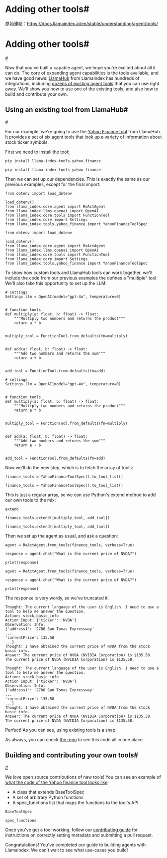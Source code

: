 # Adding other tools#

原始連結：https://docs.llamaindex.ai/en/stable/understanding/agent/tools/

# Adding other tools#

[#](https://docs.llamaindex.ai/en/stable/understanding/agent/tools/#adding-other-tools)

Now that you've built a capable agent, we hope you're excited about all it can do. The core of expanding agent capabilities is the tools available, and we have good news: [LlamaHub](https://llamahub.ai) from LlamaIndex has hundreds of integrations, including [dozens of existing agent tools](https://llamahub.ai/?tab=tools) that you can use right away. We'll show you how to use one of the existing tools, and also how to build and contribute your own.

## Using an existing tool from LlamaHub#

[#](https://docs.llamaindex.ai/en/stable/understanding/agent/tools/#using-an-existing-tool-from-llamahub)

For our example, we're going to use the [Yahoo Finance tool](https://llamahub.ai/l/tools/llama-index-tools-yahoo-finance?from=tools) from LlamaHub. It provides a set of six agent tools that look up a variety of information about stock ticker symbols.

First we need to install the tool:

```
pip install llama-index-tools-yahoo-finance
```

```
pip install llama-index-tools-yahoo-finance
```

Then we can set up our dependencies. This is exactly the same as our previous examples, except for the final import:

```
from dotenv import load_dotenv

load_dotenv()
from llama_index.core.agent import ReActAgent
from llama_index.llms.openai import OpenAI
from llama_index.core.tools import FunctionTool
from llama_index.core import Settings
from llama_index.tools.yahoo_finance import YahooFinanceToolSpec
```

```
from dotenv import load_dotenv

load_dotenv()
from llama_index.core.agent import ReActAgent
from llama_index.llms.openai import OpenAI
from llama_index.core.tools import FunctionTool
from llama_index.core import Settings
from llama_index.tools.yahoo_finance import YahooFinanceToolSpec
```

To show how custom tools and LlamaHub tools can work together, we'll include the code from our previous examples the defines a "multiple" tool. We'll also take this opportunity to set up the LLM:

```
# settings
Settings.llm = OpenAI(model="gpt-4o", temperature=0)


# function tools
def multiply(a: float, b: float) -> float:
    """Multiply two numbers and returns the product"""
    return a * b


multiply_tool = FunctionTool.from_defaults(fn=multiply)


def add(a: float, b: float) -> float:
    """Add two numbers and returns the sum"""
    return a + b


add_tool = FunctionTool.from_defaults(fn=add)
```

```
# settings
Settings.llm = OpenAI(model="gpt-4o", temperature=0)


# function tools
def multiply(a: float, b: float) -> float:
    """Multiply two numbers and returns the product"""
    return a * b


multiply_tool = FunctionTool.from_defaults(fn=multiply)


def add(a: float, b: float) -> float:
    """Add two numbers and returns the sum"""
    return a + b


add_tool = FunctionTool.from_defaults(fn=add)
```

Now we'll do the new step, which is to fetch the array of tools:

```
finance_tools = YahooFinanceToolSpec().to_tool_list()
```

```
finance_tools = YahooFinanceToolSpec().to_tool_list()
```

This is just a regular array, so we can use Python's extend method to add our own tools to the mix:

```
extend
```

```
finance_tools.extend([multiply_tool, add_tool])
```

```
finance_tools.extend([multiply_tool, add_tool])
```

Then we set up the agent as usual, and ask a question:

```
agent = ReActAgent.from_tools(finance_tools, verbose=True)

response = agent.chat("What is the current price of NVDA?")

print(response)
```

```
agent = ReActAgent.from_tools(finance_tools, verbose=True)

response = agent.chat("What is the current price of NVDA?")

print(response)
```

The response is very wordy, so we've truncated it:

```
Thought: The current language of the user is English. I need to use a tool to help me answer the question.
Action: stock_basic_info
Action Input: {'ticker': 'NVDA'}
Observation: Info:
{'address1': '2788 San Tomas Expressway'
...
'currentPrice': 135.58
...}
Thought: I have obtained the current price of NVDA from the stock basic info.
Answer: The current price of NVDA (NVIDIA Corporation) is $135.58.
The current price of NVDA (NVIDIA Corporation) is $135.58.
```

```
Thought: The current language of the user is English. I need to use a tool to help me answer the question.
Action: stock_basic_info
Action Input: {'ticker': 'NVDA'}
Observation: Info:
{'address1': '2788 San Tomas Expressway'
...
'currentPrice': 135.58
...}
Thought: I have obtained the current price of NVDA from the stock basic info.
Answer: The current price of NVDA (NVIDIA Corporation) is $135.58.
The current price of NVDA (NVIDIA Corporation) is $135.58.
```

Perfect! As you can see, using existing tools is a snap.

As always, you can check [the repo](https://github.com/run-llama/python-agents-tutorial/blob/main/6_tools.py) to see this code all in one place.

## Building and contributing your own tools#

[#](https://docs.llamaindex.ai/en/stable/understanding/agent/tools/#building-and-contributing-your-own-tools)

We love open source contributions of new tools! You can see an example of [what the code of the Yahoo finance tool looks like](https://github.com/run-llama/llama_index/blob/main/llama-index-integrations/tools/llama-index-tools-yahoo-finance/llama_index/tools/yahoo_finance/base.py):
* A class that extends BaseToolSpec
* A set of arbitrary Python functions
* A spec_functions list that maps the functions to the tool's API

```
BaseToolSpec
```

```
spec_functions
```

Once you've got a tool working, follow our [contributing guide](https://github.com/run-llama/llama_index/blob/main/CONTRIBUTING.md#2--contribute-a-pack-reader-tool-or-dataset-formerly-from-llama-hub) for instructions on correctly setting metadata and submitting a pull request.

Congratulations! You've completed our guide to building agents with LlamaIndex. We can't wait to see what use-cases you build!

